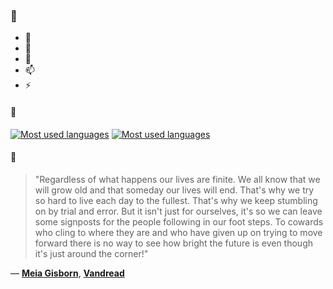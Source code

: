### 👋

- 🔭
- 🌱
- 💬
- 📫
- ⚡

#### 🧏

[![Most used languages](https://github-readme-stats-aynah.vercel.app/api/top-langs/?username=aynh&theme=solarized-dark&langs_count=6&layout=compact&hide_title=true)](https://github.com/anuraghazra/github-readme-stats#gh-dark-mode-only)
[![Most used languages](https://github-readme-stats-aynah.vercel.app/api/top-langs/?username=aynh&theme=solarized-light&langs_count=6&layout=compact&hide_title=true)](https://github.com/anuraghazra/github-readme-stats#gh-light-mode-only)

#### 💬

> "Regardless of what happens our lives are finite. We all know that we will grow old and that someday our lives will end. That's why we try so hard to live each day to the fullest. That's why we keep stumbling on by trial and error. But it isn't just for ourselves, it's so we can leave some signposts for the people following in our foot steps. To cowards who cling to where they are and who have given up on trying to move forward there is no way to see how bright the future is even though it's just around the corner!"

&mdash; [**Meia Gisborn**](https://myanimelist.net/character.php?q=Meia%20Gisborn&cat=character), [**Vandread**](https://myanimelist.net/search/all?q=Vandread&cat=all)
